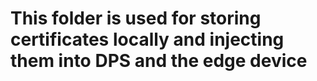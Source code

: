 # This folder is used for storing certificates locally and injecting them into DPS and the edge device